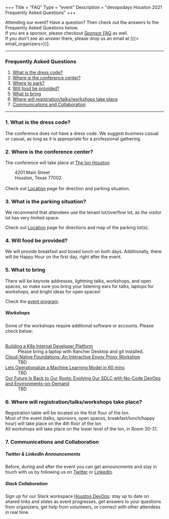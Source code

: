 +++
Title = "FAQ"
Type = "event"
Description = "devopsdays Houston 2021 Frequently Asked Questions"
+++

Attending our event? Have a question? Then check out the answers to the Frequently Asked Questions below. <br/>
If you are a sponsor, please checkout <a href="/events/2022-houston/sponsor/#FAQ">Sponsor FAQ</a> as well. <br/>
If you don't see an answer there, please drop us an email at [{{< email_organizers>}}]. <br/>

<hr/>

<style>
   h3 {
    font-weight: bold;
   }
</style>

<h3>Frequently Asked Questions</h3>
<ol>
<li><a href="#DressCode">What is the dress code?</a></li>
<li><a href="#Directions">Where is the conference center?</a></li>
<li><a href="#Parking">Where to park?</a></li>
<li><a href="#Food">Will food be provided?</a></li>
<li><a href="#Bring">What to bring</a></li>
<li><a href="#Rooms">Where will registration/talks/workshops take place</a></li>
<li><a href="#Communications">Communications and Collaboration</a></li>
</ol>

<hr/>


<a name="DressCode"><h3>1. What is the dress code?</h3></a>
The conference does not have a dress code. We suggest business casual or casual, as long as it is appropriate for a professional gathering.

<a name="Directions"><h3>2. Where is the conference center?</h3></a>
The conference will take place at <a href="https://www.ionhouston.com/">The Ion Houston</a><br/>
<div style="margin-left:30px">
4201 Main Street<br/>
Houston, Texas 77002<br/>
&nbsp;
</div>
Check out <a href="/events/2022-houston/location">Location</a> page for direction and parking situation.

<a name="Parking"><h3>3. What is the parking situation?</h3></a>
We recommend that attendees  use the tenant lot/overflow lot, as the visitor lot has very limited space.<br/>

Check out <a href="/events/2022-houston/location">Location</a> page for directions and map of the parking lot(s).

<a name="Food"><h3>4. Will food be provided?</h3></a>
We will provide breakfast and boxed lunch on both days. Additionally, there will be Happy Hour on the first day, right after the event.

<a name="Bring"><h3>5. What to bring</h3></a>
There will be keynote addresses, lightning talks, workshops, and open spaces, so make sure you bring your listening ears for talks, laptops for workshops, and bright ideas for open spaces! <br/>

Check the <a href="/events/2022-houston/program/">event program</a>. <br/>
 
<h5>Workshops</h5>
Some of the workshops require additional software or accounts. Please check below:
<br>&nbsp;</br>

<dl>
<dt><a href="/events/2022-houston/program/dan-kirkpatrick/">Building a K8s Internal Developer Platform</a></dt>
<dd>Please bring a laptop with Rancher Desktop and git installed.</dd>

<dt><a href="/events/2022-houston/program/jim-barton">Cloud-Native Foundations: An Interactive Envoy Proxy Workshop</a></dt>
<dd>TBD</dd>

<dt><a href="/events/2022-houston/program/sagar-kewalramani">Lets Operationalize a Machine Learning Model in 60 mins</a></dt>
<dd>TBD</dd>

<dt><a href="/events/2022-houston/program/mark-freydl">Our Future Is Back to Our Roots: Evolving Our SDLC with No-Code DevOps and Environments-on-Demand</a></dt>
<dd>TBD</dd>
</dl>

<a name="Rooms"><h3>6. Where will registration/talks/workshops take place?</h3></a>

Registration table will be located on the first flour of the Ion. <br/>
Most of the event (talks, sponsors, open spaces, breakfast/lunch/happy hour) will take place on the 4th floor of the Ion<br/>
All workshops will take place on the lower level of the Ion, in Room 30-31. <br/>


<a name="Communications"><h3>7. Communications and Collaboration</h3></a>
<h5>Twitter & LinkedIn Announcements</h5>
Before, during and after the event you can get announcments and stay in touch with us by following us on <a href="https://twitter.com/DevOpsDaysHTown">Twitter</a> or <a href="https://www.linkedin.com/company/devopsdays-houston">LinkedIn</a>.
<h5>Slack Collaboration</h5>
Sign up for our Slack workspace <a href="https://join.slack.com/t/houstondevops/shared_invite/enQtNzIyMzk1MTIyOTYwLTFmMWI0NTg3YzE3M2Q2MDY0NjE5MjNjMTdhZWI5ODFkOWU0YzM1M2QwOGI3OGQ2NGJjNzcxOTU5NmY4OTA4NzI">Houston DevOps</a>: stay up to date on shared links and slides as event progresses, get answers to your questions from organizers, get help from volunteers, or connect with other attendees in real time.

